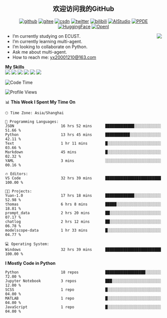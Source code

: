 <h2 align="center"> 欢迎访问我的GitHub</h2>

<p align="center">
  <a href="https://github.com/thomas-yanxin"><img src="https://img.shields.io/badge/GitHub-24292e" alt="github"></a>
  <a href="https://gitee.com/yanxin_thomas"><img src="https://img.shields.io/badge/Gitee-fe7300" alt="gitee"></a>
  <a href="https://blog.csdn.net/Mefishes"><img src="https://img.shields.io/badge/CSDN-cf000e" alt="csdn"></a>
  <a href="https://twitter.com/thomas_yanxin"><img src="https://img.shields.io/badge/Twitter-6495ED" alt="twitter"></a>
  <a href="https://space.bilibili.com/438539054?from=search&seid=8236420690670187274"><img src="https://img.shields.io/badge/-bilibili-blue" alt="bilibili"></a>
  <a href="https://aistudio.baidu.com/aistudio/personalcenter/thirdview/383005"><img src="https://img.shields.io/badge/-AIStudio-9cf" alt="AIStudio"></a>
  <a href="https://www.paddlepaddle.org.cn/ppdemd?n=/ppdemd/%E9%A2%9C%E9%91%AB"><img src="https://img.shields.io/badge/-PPDE-brightgreen" alt="PPDE"></a>
  <a href="https://huggingface.co/thomas-yanxin"><img src="https://img.shields.io/badge/-HuggingFace-yellow" alt="HuggingFace"></a>
  <a href="https://git.openi.org.cn/thomas-yanxin"><img src="https://img.shields.io/badge/-OpenI-337AFF" alt="OpenI"></a>
 
</p>

 <img align="right" src="https://github-readme-stats.vercel.app/api?username=thomas-yanxin&count_private=true&show_icons=true&bg_color=15,f2f7fd,E0EAFC" />


<!--
**thomas-yanxin/thomas-yanxin** is a  _special_  repository because its `README.md` (this file) appears on your GitHub profile.

Here are some ideas to get you started:
-->

-  I’m currently studying on ECUST.
-  I’m currently learning multi-agent.
-  I’m looking to collaborate on Python.
-  Ask me about multi-agent.
-  How to reach me: yx20001210@163.com


 **My Skills**  
![](https://img.shields.io/badge/-Python-3e74a2?style=flat-square&logo=Python&logoColor=fff)
![](https://img.shields.io/badge/-Matlab-FF4040?style=flat-square&logo=Matlab&logoColor=fff)
![](https://img.shields.io/badge/-Docker-2496ED?style=flat-square&logo=Docker&logoColor=fff)
![](https://img.shields.io/badge/-Linux-000000?style=flat-square&logo=Linux&logoColor=fff)
![](https://img.shields.io/badge/-MySQL-4479A1?style=flat-square&logo=MySQL&logoColor=fff)
![](https://img.shields.io/badge/-VScode-007ACC?style=flat-square&logo=VScode&logoColor=fff)

<!--START_SECTION:waka-->
![Code Time](http://img.shields.io/badge/Code%20Time-1%2C051%20hrs%2053%20mins-blue)

![Profile Views](http://img.shields.io/badge/Profile%20Views-19-blue)

📊 **This Week I Spent My Time On** 

```text
🕑︎ Time Zone: Asia/Shanghai

💬 Programming Languages: 
JSON                     16 hrs 52 mins      █████████████░░░░░░░░░░░░   51.66 % 
Python                   13 hrs 45 mins      ███████████░░░░░░░░░░░░░░   42.11 % 
Text                     1 hr 11 mins        █░░░░░░░░░░░░░░░░░░░░░░░░   03.66 % 
Markdown                 45 mins             █░░░░░░░░░░░░░░░░░░░░░░░░   02.32 % 
YAML                     3 mins              ░░░░░░░░░░░░░░░░░░░░░░░░░   00.16 % 

🔥 Editors: 
VS Code                  32 hrs 39 mins      █████████████████████████   100.00 % 

🐱‍💻 Projects: 
Yuan-1.0                 17 hrs 18 mins      █████████████░░░░░░░░░░░░   52.98 % 
thomas                   6 hrs 8 mins        █████░░░░░░░░░░░░░░░░░░░░   18.81 % 
prompt_data              2 hrs 20 mins       ██░░░░░░░░░░░░░░░░░░░░░░░   07.17 % 
chatlog                  2 hrs 12 mins       ██░░░░░░░░░░░░░░░░░░░░░░░   06.78 % 
modelscope-data          1 hr 33 mins        █░░░░░░░░░░░░░░░░░░░░░░░░   04.77 % 

💻 Operating System: 
Windows                  32 hrs 39 mins      █████████████████████████   100.00 % 
```

**I Mostly Code in Python** 

```text
Python                   18 repos            ██████████████████░░░░░░░   72.00 % 
Jupyter Notebook         3 repos             ███░░░░░░░░░░░░░░░░░░░░░░   12.00 % 
SCSS                     1 repo              █░░░░░░░░░░░░░░░░░░░░░░░░   04.00 % 
MATLAB                   1 repo              █░░░░░░░░░░░░░░░░░░░░░░░░   04.00 % 
JavaScript               1 repo              █░░░░░░░░░░░░░░░░░░░░░░░░   04.00 % 
```




<!--END_SECTION:waka-->

